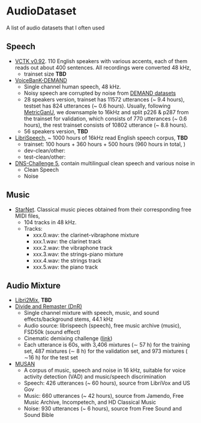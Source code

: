 # AudioDataset

A list of audio datasets that I often used

## Speech
* [VCTK v0.92](https://datashare.ed.ac.uk/handle/10283/3443). 110 English speakers with various accents, each of them reads out about 400 sentences. All recordings were converted 48 kHz,
  - trainset size **TBD**
* [VoiceBanK-DEMAND](https://datashare.ed.ac.uk/handle/10283/2791)
  - Single channel human speech, 48 kHz.
  - Noisy speech are corrupted by noise from [DEMAND datasets](https://zenodo.org/records/1227121)
  - 28 speakers version, trainset has 11572 utterances (~ 9.4 hours), testset has 824 utterances (~ 0.6 hours). Usually, following [MetricGanU](https://arxiv.org/abs/2110.05866), we downsample to 16kHz and split p226 & p287 from the trainset for validation, which consists of 770 utterances (~ 0.6 hours), the rest trainset consists of 10802 utterance (~ 8.8 hours).
  - 56 speakers version, **TBD**
* [LibriSpeech](https://www.openslr.org/12), ~ 1000 hours of 16kHz read English speech corpus, **TBD**
  - trainset: 100 hours + 360 hours + 500 hours (960 hours in total, )
  - dev-clean/other:
  - test-clean/other:
* [DNS-Challenge 5](https://github.com/microsoft/DNS-Challenge), contain multilingual clean speech and various noise in 
  - Clean Speech
  - Noise

  
## Music
* [StarNet](https://zenodo.org/records/6917099). Classical music pieces obtained from their corresponding free MIDI files,
  - 104 tracks in 48 kHz.
  - Tracks:
    - xxx.0.wav: the clarinet-vibraphone mixture
    - xxx.1.wav: the clarinet track
    - xxx.2.wav: the vibraphone track
    - xxx.3.wav: the strings-piano mixture
    - xxx.4.wav: the strings track
    - xxx.5.wav: the piano track 


## Audio Mixture
* [Libri2Mix](https://github.com/JorisCos/LibriMix), **TBD**
* [Divide and Remaster (DnR)](https://zenodo.org/records/6949108)
  - Single channel mixture with speech, music, and sound effects/background stems, 44.1 kHz
  - Audio source: librispeech (speech), free music archive (music), FSD50k (sound effect)
  - Cinematic demixing challenge ([link](https://www.aicrowd.com/challenges/sound-demixing-challenge-2023/problems/cinematic-sound-demixing-track-cdx-23))
  - Each utterance is 60s, with 3,406 mixtures (∼ 57 h) for the training set, 487 mixtures (∼ 8 h) for the validation set, and 973 mixtures ( ∼16 h) for the test set
* [MUSAN](https://www.openslr.org/17/)
  - A corpus of music, speech and noise in 16 kHz, suitable for voice activity detection (VAD) and music/speech discrimination
  - Speech: 426 utterances (~ 60 hours), source from LibriVox and US Gov
  - Music: 660 utterances (~ 42 hours), source from Jamendo, Free Music Archive, Incompetech, and HD Classical Music
  - Noise: 930 utterances (~ 6 hours), source from Free Sound and Sound Bible
